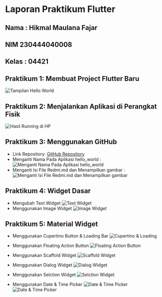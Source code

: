 # Laporan Praktikum Flutter
## Nama : Hikmal Maulana Fajar
## NIM 230444040008
## Kelas : 04421

## Praktikum 1: Membuat Project Flutter Baru
![Tampilan Hello World](img/01.png)

## Praktikum 2: Menjalankan Aplikasi di Perangkat Fisik
![Hasil Running di HP](img/02.png)

## Praktikum 3: Menggunakan GitHub
- Link Repository: [GitHub Repository](https://github.com/HikmalMaulanaFajar/flutter-fundamental-latih1)
- Menganti Nama Pada Aplikasi hello_world :
![Menganti Nama Pada Aplikasi hello_world](img/03.png)
- Menganti Isi File Redmi.md dan Menampilkan gambar :
![Menganti Isi File Redmi.md dan Menampilkan gambar](img/04.png)

## Praktikum 4: Widget Dasar
- Mengubah Text Widget
![Text Widget](img/05.png)
- Menggunakan Image Widget
![Image Widget](img/06.png)

## Praktikum 5: Material Widget
- Menggunakan Cupertino Button & Loading Bar
![Cupertino & Loading](img/07.png)

- Menggunakan Floating Action Button
![Floating Action Button](img/08.png)

- Menggunakan Scaffold Widget
![Scaffold Widget](img/09.png)

- Menggunakan Dialog Widget
![Dialog Widget](img/10.png)

- Menggunakan Selction Widget
![Selction Widget](img/11.png)

- Menggunakan Date & Time Picker
![Date & Time Picker](img/12.png)
![Date & Time Picker](img/13.png)